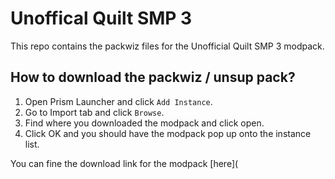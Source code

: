 # Unoffical Quilt SMP 3

This repo contains the packwiz files for the Unofficial Quilt SMP 3 modpack.

## How to download the packwiz / unsup pack?
1. Open Prism Launcher and click `Add Instance`.
2. Go to Import tab and click `Browse`.
3. Find where you downloaded the modpack and click open.
4. Click OK and you should have the modpack pop up onto the instance list.

You can fine the download link for the modpack [here](